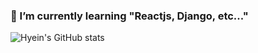 

### 🌱 I’m currently learning "Reactjs, Django, etc..."


![Hyein's GitHub stats](https://github-readme-stats-git-masterrstaa-rickstaa.vercel.app/api?username=estherkim083)
